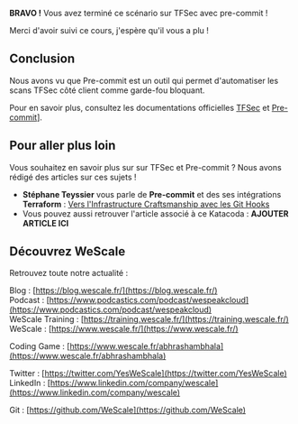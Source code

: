 **BRAVO !** Vous avez terminé ce scénario sur TFSec avec pre-commit !

Merci d'avoir suivi ce cours, j'espère qu'il vous a plu !

## Conclusion

Nous avons vu que Pre-commit est un outil qui permet d'automatiser les scans TFSec côté client comme garde-fou bloquant.

Pour en savoir plus, consultez les documentations officielles [TFSec](https://aquasecurity.github.io/tfsec/v1.1.5/) et [Pre-commit](https://pre-commit.com/)].

## Pour aller plus loin

Vous souhaitez en savoir plus sur sur TFSec et Pre-commit ? Nous avons rédigé des articles sur ces sujets !

- **Stéphane Teyssier** vous parle de **Pre-commit** et des ses intégrations **Terraform** : [Vers l'Infrastructure Craftsmanship avec les Git Hooks](https://blog.wescale.fr/vers-linfrastructure-craftsmanship-avec-les-git-hooks/)
- Vous pouvez aussi retrouver l'article associé à ce Katacoda : **AJOUTER ARTICLE ICI**


## Découvrez WeScale
Retrouvez toute notre actualité :

Blog : [https://blog.wescale.fr/](https://blog.wescale.fr/)  
Podcast : [https://www.podcastics.com/podcast/wespeakcloud](https://www.podcastics.com/podcast/wespeakcloud)  
WeScale Training : [https://training.wescale.fr/](https://training.wescale.fr/)  
WeScale : [https://www.wescale.fr/](https://www.wescale.fr/)  

Coding Game : [https://www.wescale.fr/abhrashambhala](https://www.wescale.fr/abhrashambhala)  

Twitter : [https://twitter.com/YesWeScale](https://twitter.com/YesWeScale)  
LinkedIn : [https://www.linkedin.com/company/wescale](https://www.linkedin.com/company/wescale)  

Git : [https://github.com/WeScale](https://github.com/WeScale)  
